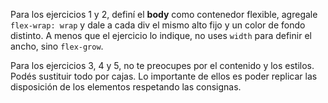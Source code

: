 Para los ejercicios 1 y 2, definí el **body** como contenedor flexible, agregale `flex-wrap: wrap` y dale a cada div el mismo alto fijo y un color de fondo distinto. A menos que el ejercicio lo indique, no uses `width` para definir el ancho, sino `flex-grow`.  

Para los ejercicios 3, 4 y 5, no te preocupes por el contenido y los estilos. Podés sustituir todo por cajas. Lo importante de ellos es poder replicar las disposición de los elementos respetando las consignas.